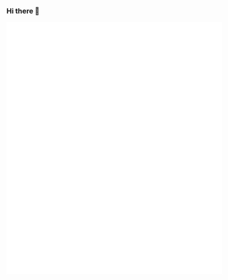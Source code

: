 ### Hi there 👋

<!--
**Buruninho/Buruninho** is a ✨ _special_ ✨ repository because its `README.md` (this file) appears on your GitHub profile.

Here are some ideas to get you started:

- 🔭 I’m currently working on ...
- 🌱 I’m currently learning ...
- 👯 I’m looking to collaborate on ...
- 🤔 I’m looking for help with ...
- 💬 Ask me about ...
- 📫 How to reach me: ...
- 😄 Pronouns: ...
- ⚡ Fun fact: ...
-->

<img align="left" src="https://raw.githubusercontent.com/buruninho/github-stats-transparent/output/generated/languages.svg" alt="buruninho"/>

<img align="left" src="https://raw.githubusercontent.com/buruninho/github-stats-transparent/output/generated/overview.svg" alt="buruninho" />
